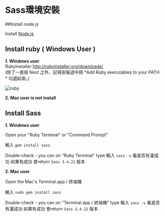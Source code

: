 # Sass環境安裝


##Install node.js

 Install  [ Node.js ](https://nodejs.org/en/)  


## Install ruby ( Windows User )

**1. Windows user**  
 RubyInstaller  http://rubyinstaller.org/downloads/    
 (除了一直按 Next 之外，記得安裝途中把 *Add Ruby executables to your PATH * 勾選起來。)    

![ruby](http://i1.wp.com/naturaljenius.com/wp-content/uploads/2011/10/Ruby-Install-1.png "rubyinstaller")   

**2. Mac user is not install**

## Install Sass

**1. Windows user**

Open your  "Ruby  Terminal" or "Command Prompt"

輸入  `gem install sass`

Double-check - you can on "Ruby  Terminal"  type   輸入  `sass -v` 看是否有灌成功
 如果有成功 會return  `Sass 3.4.22`  版本

**2. Mac user**

Open the Mac's  Terminal.app / 終端機

輸入  `sudo gem install sass`

Double-check - you can on "Terminal.app / 終端機"  type   輸入  `sass -v` 看是否有灌成功
 如果有成功 會return  `Sass 3.4.22`  版本
